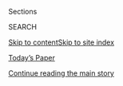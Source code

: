 <div id="app">

<div>

<div class="NYTAppHideMasthead css-zz1s19 e1suatyy0">

<div class="section css-ui9rw0 e1suatyy2">

<div class="css-11hrj97 er09x8g0">

<div class="css-6n7j50">

</div>

<span class="css-1dv1kvn">Sections</span>

<div class="css-10488qs">

<span class="css-1dv1kvn">SEARCH</span>

</div>

[Skip to content](#site-content)[Skip to site
index](#site-index)

</div>

<div class="css-10698na e1huz5gh0">

</div>

</div>

<div id="masthead-bar-one" class="section hasLinks css-15hmgas e1csuq9d3">

<div class="css-uqyvli e1csuq9d0">

</div>

<div class="css-1uqjmks e1csuq9d1">

</div>

<div class="css-9e9ivx">

[](https://myaccount.nytimes3xbfgragh.onion/auth/login?response_type=cookie&client_id=vi)

</div>

<div class="css-1bvtpon e1csuq9d2">

[Today’s Paper](https://www.nytimes3xbfgragh.onion/section/todayspaper)

</div>

</div>

</div>

</div>

<div data-aria-hidden="false">

<div id="site-content" data-role="main">

<div id="top-wrapper" class="css-15p45cc eaca97t0" type="top">

<div id="top-slug" class="css-19x0jxb eaca97t1" hidden="">

Advertisement

</div>

[Continue reading the main
story](#after-top)

<div class="ad top-wrapper" style="text-align:center;height:100%;display:block;min-height:90px">

<div id="top" class="place-ad" data-position="top" data-size-key="top">

</div>

</div>

<div id="after-top">

</div>

</div>

<div id="collection-sporting" class="section css-15h4p1b e9abtgs0">

<div class="css-1j21atc e1svk9qx1">

<div class="css-fmiefx e1svk9qx2">

<div class="css-1hk7r2m eu54l5x0">

<div id="sponsor-wrapper" class="css-7a1pgi eaca97t0" type="sponsor" hidden="">

<div id="sponsor-slug" class="css-1l4mleb eaca97t1" hidden="">

Supported by

</div>

[Continue reading the main
story](#after-sponsor)

<div id="sponsor" class="ad sponsor-wrapper" style="text-align:left;height:100%;display:block">

</div>

<div id="after-sponsor">

</div>

</div>

</div>

### <span class="css-1032l74 ezz4tcd1">[Opinion](/section/opinion)</span>

</div>

<div class="css-nfcc9b e1svk9qx3">

<div class="css-zpl4ow e1svk9qx7">

![avatar](https://static01.graylady3jvrrxbe.onion/images/2016/08/16/opinion/sporting-icon/Sporting-icon-thumbLarge.jpg)

</div>

<div class="css-vl9dhg e1svk9qx5">

<div class="css-1nrhkj6 e1svk9qx6">

# Sporting

<div class="follow-button-placeholder" data-collection-id="">

</div>

</div>

## <span>Personal essays about athletics, games and exercise by participants and observers alike.</span>

</div>

</div>

## <span>Personal essays about athletics, games and exercise by participants and observers alike.</span>

</div>

<div class="css-1rclpnj ekkqrpp0">

</div>

<div class="css-185go5a e1o5byef0">

<div class="css-15cbhtu">

  - [Latest](#stream-panel)
  - <span class="css-6n7j50">Search</span>
    <div class="control">
    <div class="label-container css-1dv1kvn">
    Search
    </div>
    <div class="css-wm4t3d">
    **<span id="clear-search-input" class="css-1dv1kvn">Clear this text
    input</span>
    </div>
    </div>
    <span class="css-1iovbfw"></span>

<div id="stream-panel" class="section css-8msx5b e1jz0cab1">

<div class="css-13mho3u">

1.  
    
    <div class="css-1cp3ece">
    
    <div class="css-1l4spti">
    
    [](/2018/12/08/opinion/karate-martial-arts-tao-gravity-.html)
    
    <div class="css-79elbk">
    
    ![](https://static01.graylady3jvrrxbe.onion/images/2018/12/08/opinion/08sporting/08sporting-thumbWide.jpg?quality=75&auto=webp&disable=upscale)
    
    </div>
    
    ## The Tao of Gravity
    
    All martial arts are a quest for beauty and transcendence. I found
    those not in doing karate but rather having karate done to me.
    
    <div class="css-1nqbnmb ea5icrr0">
    
    By <span class="css-1n7hynb">Gare
    Joyce</span>
    
    </div>
    
    </div>
    
    <div class="css-1lc2l26 e1xfvim33">
    
    </div>
    
    </div>

2.  
    
    <div class="css-1cp3ece">
    
    <div class="css-1l4spti">
    
    [](/2018/11/10/opinion/northwestern-football-big-ten-concussions.html)
    
    <div class="css-79elbk">
    
    ![](https://static01.graylady3jvrrxbe.onion/images/2018/11/10/opinion/10sportingWeb/10sportingWeb-thumbWide.jpg?quality=75&auto=webp&disable=upscale)
    
    </div>
    
    ## I Miss Northwestern Football’s Losing Tradition
    
    My college was usually on the bottom of the Big Ten. When I think of
    the players’ futures, I wish it still was.
    
    <div class="css-1nqbnmb ea5icrr0">
    
    By <span class="css-1n7hynb">Carmel
    McCoubrey</span>
    
    </div>
    
    </div>
    
    <div class="css-1lc2l26 e1xfvim33">
    
    </div>
    
    </div>

3.  
    
    <div class="css-1cp3ece">
    
    <div class="css-1l4spti">
    
    [](/2018/11/02/opinion/running-marathons-sports.html)
    
    <div class="css-79elbk">
    
    ![](https://static01.graylady3jvrrxbe.onion/images/2018/11/03/opinion/03sporting-top/03sporting-top-thumbWide-v2.jpg?quality=75&auto=webp&disable=upscale)
    
    </div>
    
    ## I Was Never an Athlete. Then I Found Running.
    
    The sport can be solitary. But you can also find incredible
    camaraderie racing with a pack.
    
    <div class="css-1nqbnmb ea5icrr0">
    
    By <span class="css-1n7hynb">Lela
    Moore</span>
    
    </div>
    
    </div>
    
    <div class="css-1lc2l26 e1xfvim33">
    
    </div>
    
    </div>

4.  
    
    <div class="css-1cp3ece">
    
    <div class="css-1l4spti">
    
    [](/2018/10/23/opinion/health/dale-earnhardt-jr-concussion-nascar-retirement.html)
    
    <div class="css-79elbk">
    
    ![](https://static01.graylady3jvrrxbe.onion/images/2018/10/23/opinion/23earnhardt/23earnhardt-thumbWide.jpg?quality=75&auto=webp&disable=upscale)
    
    </div>
    
    ## Dale Earnhardt Jr.: Bringing Concussions Out of the Darkness
    
    I used to hide my suffering. But I’ve learned that brain injuries
    don’t have to be permanent.
    
    <div class="css-1nqbnmb ea5icrr0">
    
    By <span class="css-1n7hynb">Dale Earnhardt
    Jr.</span>
    
    </div>
    
    </div>
    
    <div class="css-1lc2l26 e1xfvim33">
    
    </div>
    
    </div>

5.  
    
    <div class="css-1cp3ece">
    
    <div class="css-1l4spti">
    
    [](/2018/09/29/opinion/tiger-woods-ryder-cup-golf.html)
    
    <div class="css-79elbk">
    
    ![](https://static01.graylady3jvrrxbe.onion/images/2018/09/29/opinion/29sportingWeb/merlin_144471564_e9a3fde3-212e-4247-9396-e71aaa1dd494-thumbWide.jpg?quality=75&auto=webp&disable=upscale)
    
    </div>
    
    ## Why We Can’t Stop Rooting for Tiger Woods
    
    He’s the most talented golfer ever to play the game. But more than
    ever he’s showing he’s also a human being.
    
    <div class="css-1nqbnmb ea5icrr0">
    
    By <span class="css-1n7hynb">Jeff Benedict <span>and</span> Armen
    Keteyian</span>
    
    </div>
    
    </div>
    
    <div class="css-1lc2l26 e1xfvim33">
    
    </div>
    
    </div>

6.  
    
    <div class="css-1cp3ece">
    
    <div class="css-1l4spti">
    
    [](/2018/09/22/opinion/laver-cup-federer-djokovic-tennis.html)
    
    <div class="css-79elbk">
    
    ![](https://static01.graylady3jvrrxbe.onion/images/2018/09/22/opinion/22sportingWeb/22sportingWeb-thumbWide.jpg?quality=75&auto=webp&disable=upscale)
    
    </div>
    
    ## Why Does the Tennis Season End Before It’s Over?
    
    In October and November, the sport exists (Laver Cup\!) and doesn’t
    exist simultaneously. I’m both fascinated and irritated by this.
    
    <div class="css-1nqbnmb ea5icrr0">
    
    By <span class="css-1n7hynb">Rowan Ricardo
    Phillips</span>
    
    </div>
    
    </div>
    
    <div class="css-1lc2l26 e1xfvim33">
    
    </div>
    
    </div>

7.  
    
    <div class="css-1cp3ece">
    
    <div class="css-1l4spti">
    
    [](/2018/07/14/opinion/new-york-yankees-evil.html)
    
    <div class="css-79elbk">
    
    ![](https://static01.graylady3jvrrxbe.onion/images/2018/07/15/opinion/sunday/15hart/15hart-thumbWide.jpg?quality=75&auto=webp&disable=upscale)
    
    </div>
    
    ## The New York Yankees Are a Moral Abomination
    
    But they are our abomination — gargantuan and heedless like America
    itself.
    
    <div class="css-1nqbnmb ea5icrr0">
    
    By <span class="css-1n7hynb">David Bentley
    Hart</span>
    
    </div>
    
    </div>
    
    <div class="css-1lc2l26 e1xfvim33">
    
    </div>
    
    </div>

8.  
    
    <div class="css-1cp3ece">
    
    <div class="css-1l4spti">
    
    [](/2018/06/22/opinion/world-cup-iceland-football.html)
    
    <div class="css-79elbk">
    
    ![](https://static01.graylady3jvrrxbe.onion/images/2018/06/22/opinion/22sporting1web/merlin_139966095_034b1767-7fce-4c13-8cfb-e38e6474137c-thumbWide.jpg?quality=75&auto=webp&disable=upscale)
    
    </div>
    
    ## Three Viking Claps for Iceland\!
    
    On a World Cup family adventure, we rooted with old and new friends
    at a Reykjavik bar for our new favorite team.
    
    <div class="css-1nqbnmb ea5icrr0">
    
    By <span class="css-1n7hynb">Gwendolyn
    Oxenham</span>
    
    </div>
    
    </div>
    
    <div class="css-1lc2l26 e1xfvim33">
    
    </div>
    
    </div>

9.  
    
    <div class="css-1cp3ece">
    
    <div class="css-1l4spti">
    
    [](/2018/06/17/opinion/dancing-tango-with-trump-voters.html)
    
    <div class="css-79elbk">
    
    ![](https://static01.graylady3jvrrxbe.onion/images/2018/06/22/opinion/16flahertyWeb/16flahertyWeb-thumbWide.jpg?quality=75&auto=webp&disable=upscale)
    
    </div>
    
    ## Dancing Tango With Trump Voters
    
    When you dance, you take a stranger in your arms. There’s a lesson
    there for America.
    
    <div class="css-1nqbnmb ea5icrr0">
    
    By <span class="css-1n7hynb">Meghan
    Flaherty</span>
    
    </div>
    
    </div>
    
    <div class="css-1lc2l26 e1xfvim33">
    
    </div>
    
    </div>

10. 
    
    <div class="css-1cp3ece">
    
    <div class="css-1l4spti">
    
    [](/2018/06/09/opinion/french-open-clay-roland-garros.html)
    
    <div class="css-79elbk">
    
    ![](https://static01.graylady3jvrrxbe.onion/images/2018/06/09/opinion/09sportingWeb/merlin_139275483_febf3a21-89f5-4894-997c-396689457ebd-thumbWide.jpg?quality=75&auto=webp&disable=upscale)
    
    </div>
    
    ## Clay-Court Tennis, the ‘Greatest Show on Dirt’
    
    Every year, I fall in love with the French Open and Roland Garros’s
    beautiful, burnt sienna courts.
    
    <div class="css-1nqbnmb ea5icrr0">
    
    By <span class="css-1n7hynb">Rowan Ricardo Phillips</span>
    
    </div>
    
    </div>
    
    <div class="css-1lc2l26 e1xfvim33">
    
    </div>
    
    </div>

<div class="css-13mho3u">

<div class="css-1t62hi8">

<div class="css-1stvaey">

Show
More

<div>

<div style="border:0;clip:rect(0 0 0 0);height:1px;margin:-1px;overflow:hidden;white-space:nowrap;padding:0;width:1px;position:absolute" data-role="log" data-aria-live="assertive">

</div>

<div style="border:0;clip:rect(0 0 0 0);height:1px;margin:-1px;overflow:hidden;white-space:nowrap;padding:0;width:1px;position:absolute" data-role="log" data-aria-live="assertive">

</div>

<div style="border:0;clip:rect(0 0 0 0);height:1px;margin:-1px;overflow:hidden;white-space:nowrap;padding:0;width:1px;position:absolute" data-role="log" data-aria-live="polite">

</div>

<div style="border:0;clip:rect(0 0 0 0);height:1px;margin:-1px;overflow:hidden;white-space:nowrap;padding:0;width:1px;position:absolute" data-role="log" data-aria-live="polite">

</div>

</div>

</div>

</div>

</div>

</div>

<div class="css-g6hk37 supplemental">

<div id="mid1-wrapper" class="css-10wkyv7 eaca97t0" type="lede">

<div id="mid1-slug" class="css-1tag3rd eaca97t1">

Advertisement

</div>

[Continue reading the main
story](#after-mid1)

<div id="mid1" class="ad mid1-wrapper" style="text-align:center;height:100%;display:block;min-height:250px">

</div>

<div id="after-mid1">

</div>

</div>

<div id="mktg-wrapper" class="css-oxle51 eaca97t0" type="mktg">

<div id="mktg-slug" class="css-1tag3rd eaca97t1">

Advertisement

</div>

[Continue reading the main
story](#after-mktg)

<div id="mktg" class="ad mktg-wrapper" style="text-align:center;height:100%;display:block">

</div>

<div id="after-mktg">

</div>

</div>

</div>

</div>

</div>

</div>

</div>

</div>

## Site Index

<div>

</div>

## Site Information Navigation

  - [© <span>2020</span> <span>The New York Times
    Company</span>](https://help.nytimes3xbfgragh.onion/hc/en-us/articles/115014792127-Copyright-notice)

<!-- end list -->

  - [NYTCo](https://www.nytco.com/)
  - [Contact
    Us](https://help.nytimes3xbfgragh.onion/hc/en-us/articles/115015385887-Contact-Us)
  - [Work with us](https://www.nytco.com/careers/)
  - [Advertise](https://nytmediakit.com/)
  - [T Brand Studio](http://www.tbrandstudio.com/)
  - [Your Ad
    Choices](https://www.nytimes3xbfgragh.onion/privacy/cookie-policy#how-do-i-manage-trackers)
  - [Privacy](https://www.nytimes3xbfgragh.onion/privacy)
  - [Terms of
    Service](https://help.nytimes3xbfgragh.onion/hc/en-us/articles/115014893428-Terms-of-service)
  - [Terms of
    Sale](https://help.nytimes3xbfgragh.onion/hc/en-us/articles/115014893968-Terms-of-sale)
  - [Site
    Map](https://spiderbites.nytimes3xbfgragh.onion)
  - [Help](https://help.nytimes3xbfgragh.onion/hc/en-us)
  - [Subscriptions](https://www.nytimes3xbfgragh.onion/subscription?campaignId=37WXW)

</div>

</div>
